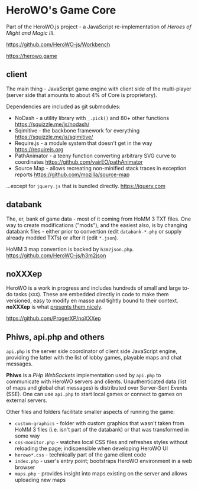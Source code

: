 # HeroWO's Game Core

Part of the HeroWO.js project - a JavaScript re-implementation of *Heroes of Might and Magic III*.

https://github.com/HeroWO-js/Workbench

https://herowo.game

## client

The main thing - JavaScript game engine with client side of the multi-player (server side that amounts to about 4% of Core is proprietary).

Dependencies are included as git submodules:

* NoDash - a utility library with `_.pick()` and 80+ other functions
  https://squizzle.me/js/nodash/
* Sqimitive - the backbone framework for everything
  https://squizzle.me/js/sqimitive/
* Require.js - a module system that doesn't get in the way
  https://requirejs.org
* PathAnimator - a teeny function converting arbitrary SVG curve to coordinates
  https://github.com/yairEO/pathAnimator
* Source Map - allows recreating non-minified stack traces in exception reports
  https://github.com/mozilla/source-map

...except for `jquery.js` that is bundled directly.
https://jquery.com

## databank

The, er, bank of game data - most of it coming from HoMM 3 TXT files. One way to create modifications ("mods"), and the easiest also, is by changing databank files - either prior to convertion (edit `databank-*.php` or supply already modded TXTs) or after it (edit `*.json`).

HoMM 3 map convertion is backed by `h3m2json.php`.
https://github.com/HeroWO-js/h3m2json

## noXXXep

HeroWO is a work in progress and includes hundreds of small and large to-do tasks (`XXX`). These are embedded directly in code to make them versioned, easy to modify en masse and tightly bound to their context. **noXXXep** is what [presents them nicely](https://herowo.io/noXXXep/).

https://github.com/ProgerXP/noXXXep

## Phiws, api.php and others

`api.php` is the server side coordinator of client side JavaScript engine, providing the latter with the list of lobby games, playable maps and chat messages.

**Phiws** is a *PHp WebSockets* implementation used by `api.php` to communicate with HeroWO servers and clients. Unauthenticated data (list of maps and global chat messages) is distributed over Server-Sent Events (SSE). One can use `api.php` to start local games or connect to games on external servers.

Other files and folders facilitate smaller aspects of running the game:

* `custom-graphics` - folder with custom graphics that wasn't taken from HoMM 3 files (i.e. isn't part of the databank) or that was transformed in some way
* `css-monitor.php` - watches local CSS files and refreshes styles without reloading the page; indispensible when developing HeroWO UI
* `herowo*.css` - technically part of the game client code
* `index.php` - user's entry point; bootstraps HeroWO environment in a web browser
* `maps.php` - provides insight into maps existing on the server and allows uploading new maps
